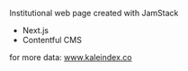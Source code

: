 Institutional web page created with JamStack
- Next.js
- Contentful CMS

for more data: www.kaleindex.co